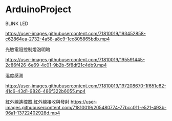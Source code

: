 # ArduinoProject
BLINK LED

https://user-images.githubusercontent.com/71810019/193452858-c62864ea-2732-4a58-a8c9-1cc805865bdb.mp4



光敏電阻控制燈泡明暗

https://user-images.githubusercontent.com/71810019/195591445-2c86f426-6e69-4c01-9b2b-5f8df21c4db9.mp4


溫度感測

https://user-images.githubusercontent.com/71810019/197208670-1f651c82-41c6-43d1-9826-486f322b6055.mp4


紅外線遙控器.紅外線接收與發射
https://user-images.githubusercontent.com/71810019/205480774-77bcc011-e521-493b-96a1-13722402928d.mp4

